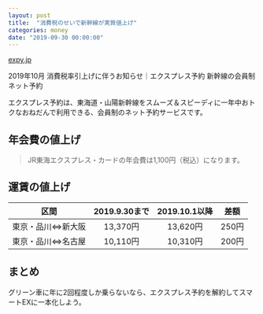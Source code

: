 ```yaml
---
layout: post
title:  "消費税のせいで新幹線が実質値上げ"
categories: money
date: "2019-09-30 00:00:00"
---
```



<div class="card">
  <a href="https://expy.jp/lp/excise_revise_2019/"></a>
  <div class="card__header">
    <a href="https://expy.jp/lp/excise_revise_2019/">expy.jp</a>
  </div>
  <div class="card__image">
    <img src="">
  </div>
  <div class="card__title">
    <p>2019年10月 消費税率引上げに伴うお知らせ｜エクスプレス予約 新幹線の会員制ネット予約</p>
  </div>
  <div class="card__description">
    <p>エクスプレス予約は、東海道・山陽新幹線をスムーズ＆スピーディに一年中おトクなおねだんで利用できる、会員制のネット予約サービスです。</p>
  </div>
</div>


## 年会費の値上げ

> JR東海エクスプレス・カードの年会費は1,100円（税込）になります。

## 運賃の値上げ

|区間|2019.9.30まで|2019.10.1以降|差額|
|:-:|:-:|:-:|:-:|
|東京・品川⇔新大阪|13,370円|13,620円|250円|
|東京・品川⇔名古屋|10,110円|10,310円|200円|

## まとめ

グリーン車に年に2回程度しか乗らないなら、エクスプレス予約を解約してスマートEXに一本化しよう。

